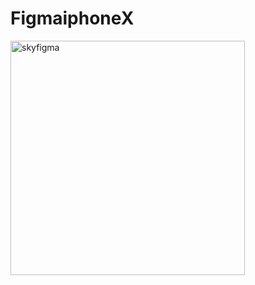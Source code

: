 # FigmaiphoneX
<img width="375" alt="skyfigma" src="https://user-images.githubusercontent.com/72183704/145344801-c9a67938-2043-40f8-81a9-c42a0235c09b.png">

